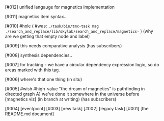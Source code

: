 [#012]       unified langauge for magnetics implementation

[#011]       magnetics item syntax..

[#010] #hole
             ( #was: `./task/bin/tmx-task mag ./search_and_replace/lib/skylab/search_and_replace/magnetics-` )
             (why are we getting that empty node and label)

[#009]       this needs comparative analysis (has subscribers)

[#008]       synthesis dependencies..

[#007]       for tracking - we have a circular dependency expression
             logic, so do areas marked with this tag.

[#006]       where's that one thing (in situ)

[#005] #wish #high-value
             "the dream of magnetics" is pathfinding in directed graph
             A) we've done it somewhere in the universe before
             [magnetics viz]  (in branch at writing) (has subscribers)

[#004]       [eventpoint]
[#003]       [new task]
[#002]       [legacy task]
[#001]       [the README.md document]
